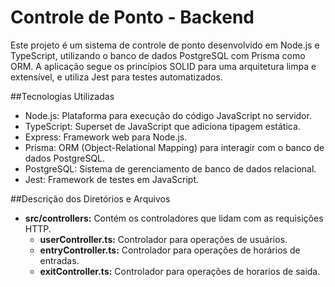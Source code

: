 # Controle de Ponto - Backend
Este projeto é um sistema de controle de ponto desenvolvido em Node.js e TypeScript, utilizando o banco de dados PostgreSQL com Prisma como ORM. A aplicação segue os princípios SOLID para uma arquitetura limpa e extensível, e utiliza Jest para testes automatizados.

##Tecnologias Utilizadas
- Node.js: Plataforma para execução do código JavaScript no servidor.
- TypeScript: Superset de JavaScript que adiciona tipagem estática.
- Express: Framework web para Node.js.
- Prisma: ORM (Object-Relational Mapping) para interagir com o banco de dados PostgreSQL.
- PostgreSQL: Sistema de gerenciamento de banco de dados relacional.
- Jest: Framework de testes em JavaScript.

##Descrição dos Diretórios e Arquivos

- **src/controllers:** Contém os controladores que lidam com as requisições HTTP.
  - **userController.ts:** Controlador para operações de usuários.
  - **entryController.ts:** Controlador para operações de horários de entradas.
  - **exitController.ts:** Controlador para operações de horarios de saida.
